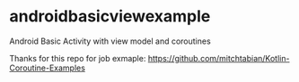 # androidbasicviewexample
Android Basic Activity with  view model and coroutines


Thanks for this repo for job exmaple: https://github.com/mitchtabian/Kotlin-Coroutine-Examples
